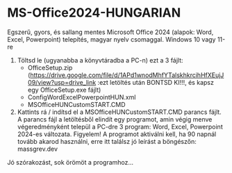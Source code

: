# MS-Office2024-HUNGARIAN

Egszerű, gyors, és sallang mentes Microsoft Office 2024 (alapok: Word, Excel, Powerpoint) telepítés, magyar nyelv csomaggal. Windows 10 vagy 11-re
1. Töltsd le (ugyanabba a könyvtáradba a PC-n) ezt a 3 fájlt:
   - OfficeSetup.zip (https://drive.google.com/file/d/1APd1wnodMhfYTalskhkrcihHfXEujJ09/view?usp=drive_link :ezt letöltés után BONTSD KI!!!, és kapsz egy OfficeSetup.exe fájlt)
   - ConfigWordExcelPowerpointHUN.xml
   - MSOfficeHUNCustomSTART.CMD
2. Kattints rá / indítsd el a MSOfficeHUNCustomSTART.CMD parancs fájlt.
A parancs fájl a letöltésből elindít egy programot, amin végig menve végeredményként települ a PC-dre 3 program: Word, Excel, Powerpoint 2024-es változata.
Figyelem! A programot aktiválni kell, ha 90 napnál tovább akarod használni, erre itt találsz jó leírást a böngészőn:
massgrev.dev

Jó szórakozást, sok örömöt a programhoz...
